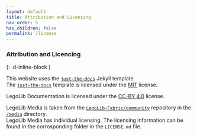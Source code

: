 ```yaml
---
layout: default
title: Attribution and Licensing
nav_order: 5
has_children: false
permalink: /license
---
```

### Attribution and Licencing  
{: .d-inline-block }  

This website uses the [`just-the-docs`](https://github.com/just-the-docs/just-the-docs-template) Jekyll template.  
The [`just-the-docs`](https://github.com/just-the-docs/just-the-docs-template) template is licensed under the [MIT](https://github.com/just-the-docs/just-the-docs-template/blob/main/LICENSE) license.  

LegoLib Documentation is licensed under the [CC-BY 4.0](https://creativecommons.org/licenses/by/4.0/) license.  

LegoLib Media is taken from the [`LegoLib-Fabric/community`](https://github.com/LegoLib-Fabric/community) repository in the [`/media`](https://github.com/LegoLib-Fabric/community/tree/main/media) directory.  
LegoLib Media has individual licensing. The licensing information can be found in the corrosponding folder in the `LICENSE.md` file.  